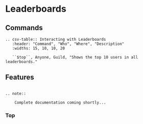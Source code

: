 # Leaderboards

## Commands

```eval_rst
.. csv-table:: Interacting with Leaderboards
   :header: "Command", "Who", "Where", "Description"
   :widths: 15, 10, 10, 20

   ``$top``, Anyone, Guild, "Shows the top 10 users in all leaderboards."
```

## Features

```eval_rst

.. note::
    
    Complete documentation coming shortly...
```

### Top

